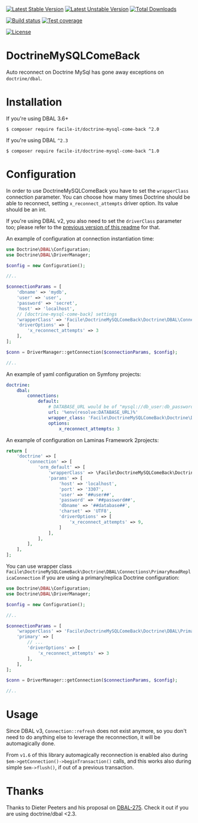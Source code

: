 [![Latest Stable Version](https://poser.pugx.org/facile-it/doctrine-mysql-come-back/v/stable.svg)](https://packagist.org/packages/facile-it/doctrine-mysql-come-back) 
[![Latest Unstable Version](https://poser.pugx.org/facile-it/doctrine-mysql-come-back/v/unstable.svg)](https://packagist.org/packages/facile-it/doctrine-mysql-come-back) 
[![Total Downloads](https://poser.pugx.org/facile-it/doctrine-mysql-come-back/downloads.svg)](https://packagist.org/packages/facile-it/doctrine-mysql-come-back) 

[![Build status](https://github.com/facile-it/doctrine-mysql-come-back/workflows/Continuous%20Integration/badge.svg)]( https://github.com/facile-it/doctrine-mysql-come-back/actions?query=workflow%3A%22Continuous+Integration%22+branch%3Amaster)
[![Test coverage](https://codecov.io/gh/facile-it/doctrine-mysql-come-back/branch/master/graph/badge.svg?token=vFz9cWGQ3r)](https://codecov.io/gh/facile-it/doctrine-mysql-come-back)

[![License](https://poser.pugx.org/facile-it/doctrine-mysql-come-back/license.svg)](https://packagist.org/packages/facile-it/doctrine-mysql-come-back)
# DoctrineMySQLComeBack

Auto reconnect on Doctrine MySql has gone away exceptions on `doctrine/dbal`.

# Installation

If you're using DBAL 3.6+
```console
$ composer require facile-it/doctrine-mysql-come-back ^2.0
```

If you're using DBAL `^2.3`
```console
$ composer require facile-it/doctrine-mysql-come-back ^1.0
```

# Configuration

In order to use DoctrineMySQLComeBack you have to set the `wrapperClass` connection parameter.
You can choose how many times Doctrine should be able to reconnect, setting `x_reconnect_attempts` driver option. Its value should be an int.

If you're using DBAL v2, you also need to set the `driverClass` parameter too; please refer to the [previous version of this readme](https://github.com/facile-it/doctrine-mysql-come-back/blob/1.10.1/README.md#configuration) for that.

An example of configuration at connection instantiation time:

```php
use Doctrine\DBAL\Configuration;
use Doctrine\DBAL\DriverManager;

$config = new Configuration();

//..

$connectionParams = [
    'dbname' => 'mydb',
    'user' => 'user',
    'password' => 'secret',
    'host' => 'localhost',
    // [doctrine-mysql-come-back] settings
    'wrapperClass' => 'Facile\DoctrineMySQLComeBack\Doctrine\DBAL\Connection',
    'driverOptions' => [
        'x_reconnect_attempts' => 3
    ],
];

$conn = DriverManager::getConnection($connectionParams, $config);

//..
```

An example of yaml configuration on Symfony projects:

```yaml
doctrine:
    dbal:
        connections:
            default:
                # DATABASE_URL would be of "mysql://db_user:db_password@127.0.0.1:3306/db_name" 
                url: '%env(resolve:DATABASE_URL)%'
                wrapper_class: 'Facile\DoctrineMySQLComeBack\Doctrine\DBAL\Connection'
                options:
                    x_reconnect_attempts: 3
``` 

An example of configuration on Laminas Framework 2projects:

```php
return [
    'doctrine' => [
        'connection' => [
            'orm_default' => [
                'wrapperClass' => \Facile\DoctrineMySQLComeBack\Doctrine\DBAL\Connection::class,
                'params' => [
                    'host' => 'localhost',
                    'port' => '3307',
                    'user' => '##user##',
                    'password' => '##password##',
                    'dbname' => '##database##',
                    'charset' => 'UTF8',
                    'driverOptions' => [
                        'x_reconnect_attempts' => 9,
                    ]
                ],
            ],
        ],
    ],
];
```

You can use wrapper class `Facile\DoctrineMySQLComeBack\Doctrine\DBAL\Connections\PrimaryReadReplicaConnection` if you are using a primary/replica Doctrine configuration:
```php
use Doctrine\DBAL\Configuration;
use Doctrine\DBAL\DriverManager;

$config = new Configuration();

//..

$connectionParams = [
    'wrapperClass' => 'Facile\DoctrineMySQLComeBack\Doctrine\DBAL\PrimaryReadReplicaConnection',
    'primary' => [
        // ...
        'driverOptions' => [
            'x_reconnect_attempts' => 3
        ],
    ],   
];

$conn = DriverManager::getConnection($connectionParams, $config);

//..
```

# Usage

Since DBAL v3, `Connection::refresh` does not exist anymore, so you don't need to do anything else to leverage the reconnection, it will be automagically done.

From `v1.6` of this library automagically reconnection is enabled also during `$em->getConnection()->beginTransaction()` calls,
and this works also during simple `$em->flush()`, if out of a previous transaction.

# Thanks
Thanks to Dieter Peeters and his proposal on [DBAL-275](https://github.com/doctrine/dbal/issues/1454).
Check it out if you are using doctrine/dbal <2.3.
